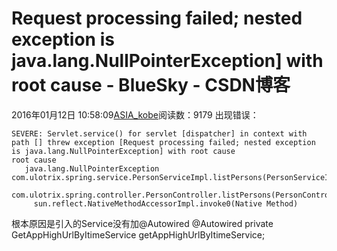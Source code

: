 # Request processing failed; nested exception is java.lang.NullPointerException] with root cause - BlueSky - CSDN博客
2016年01月12日 10:58:09[ASIA_kobe](https://me.csdn.net/ASIA_kobe)阅读数：9179
出现错误：
```
SEVERE: Servlet.service() for servlet [dispatcher] in context with path [] threw exception [Request processing failed; nested exception is java.lang.NullPointerException] with root cause
root cause
   java.lang.NullPointerException   com.ulotrix.spring.service.PersonServiceImpl.listPersons(PersonServiceImpl.java:35) 
    com.ulotrix.spring.controller.PersonController.listPersons(PersonController.java:28)    
     sun.reflect.NativeMethodAccessorImpl.invoke0(Native Method)
```
根本原因是引入的Service没有加@Autowired
@Autowired
private GetAppHighUrlByItimeService getAppHighUrlByItimeService;
